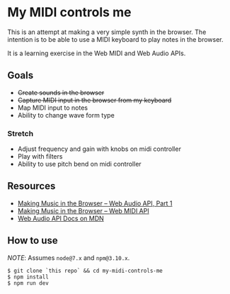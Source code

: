 # My MIDI controls me

This is an attempt at making a very simple synth in the browser. The intention is to be able to use a MIDI keyboard to play notes in the browser.

It is a learning exercise in the Web MIDI and Web Audio APIs.

## Goals

* ~~Create sounds in the browser~~
* ~~Capture MIDI input in the browser from my keyboard~~
* Map MIDI input to notes
* Ability to change wave form type

### Stretch

* Adjust frequency and gain with knobs on midi controller
* Play with filters
* Ability to use pitch bend on midi controller

## Resources

* [Making Music in the Browser – Web Audio API, Part 1](https://www.keithmcmillen.com/blog/making-music-in-the-browser-web-audio-api-part-1/)
* [Making Music in the Browser – Web MIDI API](https://www.keithmcmillen.com/blog/making-music-in-the-browser-web-midi-api/)
* [Web Audio API Docs on MDN](https://developer.mozilla.org/en-US/docs/Web/API/Web_Audio_API)

## How to use

*NOTE*: Assumes `node@7.x` and `npm@3.10.x`.

```
$ git clone `this repo` && cd my-midi-controls-me
$ npm install
$ npm run dev
```
